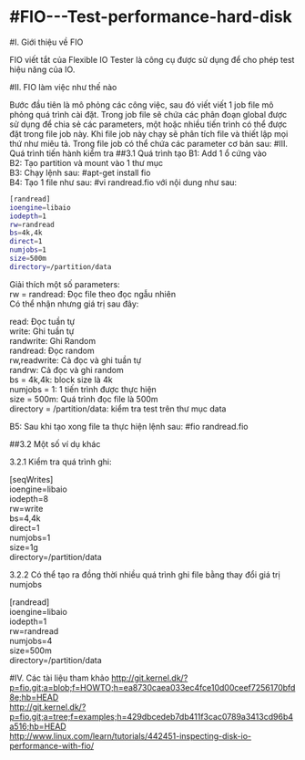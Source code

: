 #FIO---Test-performance-hard-disk
================================

#I. Giới thiệu về FIO 

FIO viết tắt của Flexible IO Tester là công cụ được sử dụng để cho phép test hiệu năng của IO. 

#II. FIO làm việc như thế nào

Bước đầu tiên là mô phỏng các công việc, sau đó viết viết 1 job file mô phỏng quá trình cài đặt. Trong job file sẽ chứa các phân đoạn global được sử dụng để chia sẻ các parameters, một hoặc nhiều tiến trình có thể được đặt trong file job này. Khi file job này chạy sẽ phân tích file và thiết lập mọi thứ như miêu tả. Trong file job có thể chứa các parameter cơ bản sau:
#III. Quá trình tiến hành kiểm tra
##3.1 Quá trình tạo 
B1: Add 1 ổ cứng vào<br>
B2: Tạo partition và mount vào 1 thư mục<br> 
B3: Chạy lệnh sau: #apt-get install fio<br>
B4: Tạo 1 file như sau: #vi randread.fio với nội dung như sau:

```sh 
[randread]
ioengine=libaio
iodepth=1
rw=randread
bs=4k,4k
direct=1
numjobs=1
size=500m
directory=/partition/data
```

Giải thích một số parameters: <br>
 rw = randread: Đọc file theo đọc ngẫu nhiên<br>
 Có thể nhận nhưng giá trị sau đây:
 
 read:            Đọc tuần tự<br>
 write:           Ghi tuần tự <br>
 randwrite:       Ghi Random<br>
 randread:        Đọc random<br>
 rw,readwrite:    Cả đọc và ghi tuần tự <br>
 randrw:          Cả đọc và ghi random<br>
 bs = 4k,4k: block size là 4k<br>
 numjobs = 1: 1 tiến trình được thực hiện<br> 
 size = 500m: Quá trình đọc file là 500m<br>
 directory = /partition/data: kiểm tra test trên thư mục data
 
B5: Sau khi tạo xong file ta thực hiện lệnh sau: #fio randread.fio

##3.2 Một số ví dụ khác

3.2.1 Kiểm tra quá trình ghi:

[seqWrites]<br>
ioengine=libaio<br>
iodepth=8<br>
rw=write<br>
bs=4,4k<br>
direct=1<br>
numjobs=1<br>
size=1g<br>
directory=/partition/data<br>

3.2.2 Có thể tạo ra đồng thời nhiều quá trình ghi file bằng thay đổi giá trị numjobs

[randread]<br>
ioengine=libaio<br>
iodepth=1<br>
rw=randread<br>
numjobs=4<br>
size=500m<br>
directory=/partition/data

#IV. Các tài liệu tham khảo 
http://git.kernel.dk/?p=fio.git;a=blob;f=HOWTO;h=ea8730caea033ec4fce10d00ceef7256170bfd8e;hb=HEAD<br>
http://git.kernel.dk/?p=fio.git;a=tree;f=examples;h=429dbcedeb7db411f3cac0789a3413cd96b4a516;hb=HEAD<br>
http://www.linux.com/learn/tutorials/442451-inspecting-disk-io-performance-with-fio/<br>
